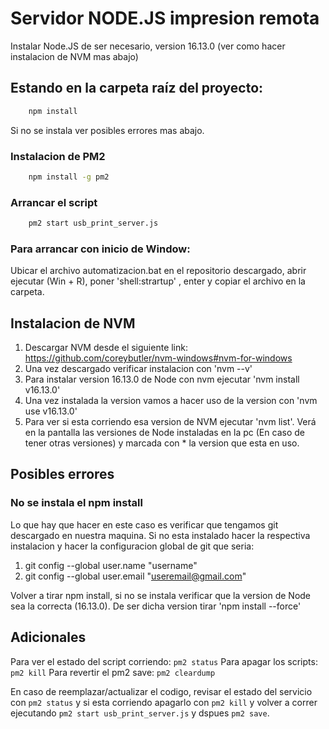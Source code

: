 # Servidor NODE.JS impresion remota

Instalar Node.JS de ser necesario, version 16.13.0 (ver como hacer instalacion de NVM mas abajo)

## Estando en la carpeta raíz del proyecto:

```bash
    npm install
```

Si no se instala ver posibles errores mas abajo.

### Instalacion de PM2

```bash
    npm install -g pm2
```

### Arrancar el script

```bash
    pm2 start usb_print_server.js
```

### Para arrancar con inicio de Window:

Ubicar el archivo automatizacion.bat en el repositorio descargado, abrir ejecutar (Win + R), poner 'shell:strartup' , enter y copiar el archivo en la carpeta.

## Instalacion de NVM

1. Descargar NVM desde el siguiente link: https://github.com/coreybutler/nvm-windows#nvm-for-windows
2. Una vez descargado verificar instalacion con 'nvm --v'
3. Para instalar version 16.13.0 de Node con nvm ejecutar 'nvm install v16.13.0'
4. Una vez instalada la version vamos a hacer uso de la version con 'nvm use v16.13.0'
5. Para ver si esta corriendo esa version de NVM ejecutar 'nvm list'. Verá en la pantalla las versiones de Node instaladas en la pc (En caso de tener otras versiones) y marcada con \* la version que esta en uso.

## Posibles errores

### No se instala el npm install

Lo que hay que hacer en este caso es verificar que tengamos git descargado en nuestra maquina. Si no esta instalado hacer la respectiva instalacion y hacer la configuracion global de git que seria:

1. git config --global user.name "username"
2. git config --global user.email "useremail@gmail.com"

Volver a tirar npm install, si no se instala verificar que la version de Node sea la correcta (16.13.0). De ser dicha version tirar 'npm install --force'

## Adicionales

Para ver el estado del script corriendo: `pm2 status`
Para apagar los scripts: `pm2 kill`
Para revertir el pm2 save: `pm2 cleardump`

En caso de reemplazar/actualizar el codigo, revisar el estado del servicio con `pm2 status` y si esta corriendo
apagarlo con `pm2 kill` y volver a correr ejecutando `pm2 start usb_print_server.js` y dspues `pm2 save`.
